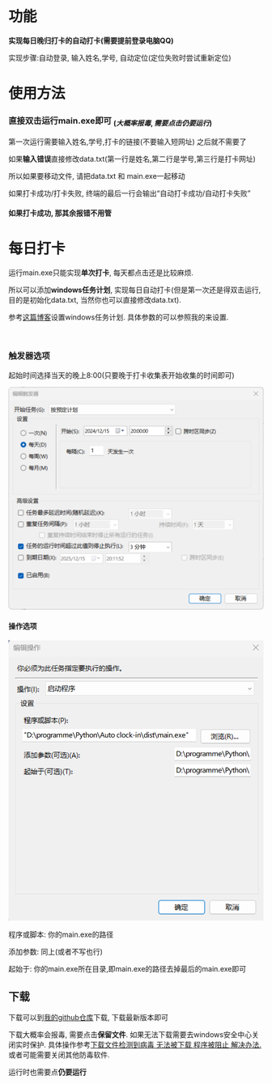 # 功能

**实现每日晚归打卡的自动打卡(需要提前登录电脑QQ)**

实现步骤:自动登录, 输入姓名,学号, 自动定位(定位失败时尝试重新定位)





# **使用方法**



### 直接双击运行main.exe即可 $_{(大概率报毒, 需要点击仍要运行)}$

第一次运行需要输入姓名,学号,打卡的链接(不要输入短网址) 之后就不需要了

如果**输入错误**直接修改data.txt(第一行是姓名,第二行是学号,第三行是打卡网址)

所以如果要移动文件, 请把data.txt 和 main.exe一起移动

如果打卡成功/打卡失败, 终端的最后一行会输出“自动打卡成功/自动打卡失败”

#### 如果打卡成功, 那其余报错不用管



# 每日打卡

运行main.exe只能实现**单次打卡**, 每天都点击还是比较麻烦.

所以可以添加**windows任务计划**, 实现每日自动打卡(但是第一次还是得双击运行, 目的是初始化data.txt, 当然你也可以直接修改data.txt).

参考<a href="https://blog.csdn.net/Tangcutudou/article/details/118706448">这篇博客</a>设置windows任务计划. 具体参数的可以参照我的来设置.

<br>

### 触发器选项

起始时间选择当天的晚上8:00(只要晚于打卡收集表开始收集的时间即可)

![img1](\image\img1.png)



#### 操作选项

![img2](\image\img2.png)

程序或脚本: 你的main.exe的路径

添加参数: 同上(或者不写也行)

起始于: 你的main.exe所在目录,即main.exe的路径去掉最后的main.exe即可



## 下载

下载可以到<a href="https://github.com/Ni-Sun/Auto-clock-in/tree/v1.1.0">我的github仓库</a>下载, 下载最新版本即可

下载大概率会报毒, 需要点击**保留文件**. 如果无法下载需要去windows安全中心关闭实时保护. 具体操作参考<a href="https://blog.csdn.net/m0_74188229/article/details/137543471?fromshare=blogdetail&sharetype=blogdetail&sharerId=137543471&sharerefer=PC&sharesource=qq_73781710&sharefrom=from_link">下载文件检测到病毒 无法被下载 程序被阻止 解决办法.</a> 或者可能需要关闭其他防毒软件.

运行时也需要点**仍要运行**





